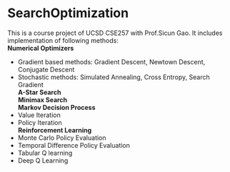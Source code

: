 # SearchOptimization
This is a course project of UCSD CSE257 with Prof.Sicun Gao. It includes implementation of following methods:
<br>**Numerical Optimizers**
* Gradient based methods: Gradient Descent, Newtown Descent, Conjugate Descent
* Stochastic methods: Simulated Annealing, Cross Entropy, Search Gradient
<br>**A-Star Search**
<br>**Minimax Search**
<br>**Markov Decision Process**
* Value Iteration
* Policy Iteration
<br>**Reinforcement Learning**
* Monte Carlo Policy Evaluation
* Temporal Difference Policy Evaluation
* Tabular Q learning
* Deep Q Learning
